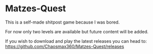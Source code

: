 # Matzes-Quest
 This is a self-made shitpost game because I was bored.

 For now only two levels are available but future content will be added.

 If you wish to download and play the latest releases you can head to:
 https://github.com/Chaosmax360/Matzes-Quest/releases
